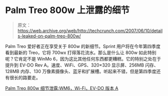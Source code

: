 # Palm Treo 800w  上泄露的细节

> 原文：<https://web.archive.org/web/http://techcrunch.com/2007/06/10/details-leaked-on-palm-treo-800w/>

Palm Treo 爱好者正在享受关于 800w 的新细节。Sprint 用户将在今年第四季度看到最新的 Treo，它将 700wx 打得落花流水。那么是什么让 800w 如此特别呢？它肯定不是 WinMo 6，因为这比其他任何东西都更糟糕。它的特别之处在于提升到 EV-DO Rev A。速度、WiFi、GPS、320×320 显示屏、256MB 闪存、128MB 内存、130 万像素摄像头、蓝牙和扩展槽。听起来不错，但是第四季度还有很长的路要走。

[Palm Treo 800w 细节泄露:WM6，Wi-Fi，EV-DO 版本 A](https://web.archive.org/web/20160307085719/http://gizmodo.com/gadgets/sprint/palm-treo-800w-details-leaked-wm6-wi+fi-ev+do-rev-a-267549.php)